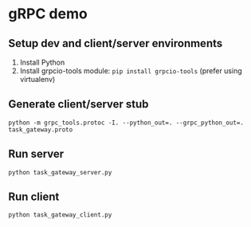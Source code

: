 # gRPC demo

## Setup dev and client/server environments

1. Install Python
2. Install grpcio-tools module: `pip install grpcio-tools` (prefer using virtualenv)

## Generate client/server stub

```
python -m grpc_tools.protoc -I. --python_out=. --grpc_python_out=. task_gateway.proto
```

## Run server

```
python task_gateway_server.py
```

## Run client

```
python task_gateway_client.py
```
